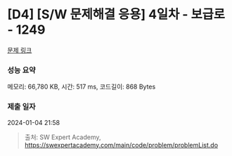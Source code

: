 # [D4] [S/W 문제해결 응용] 4일차 - 보급로 - 1249 

[문제 링크](https://swexpertacademy.com/main/code/problem/problemDetail.do?contestProbId=AV15QRX6APsCFAYD) 

### 성능 요약

메모리: 66,780 KB, 시간: 517 ms, 코드길이: 868 Bytes

### 제출 일자

2024-01-04 21:58



> 출처: SW Expert Academy, https://swexpertacademy.com/main/code/problem/problemList.do